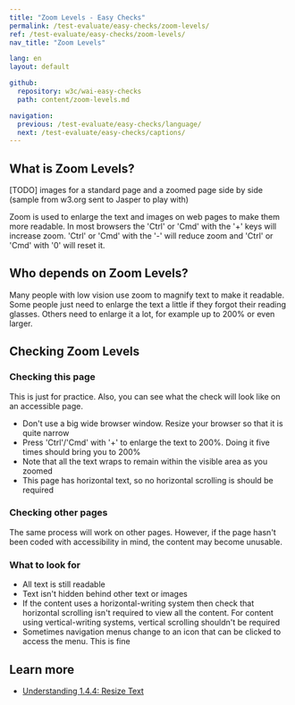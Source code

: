 ```yaml
---
title: "Zoom Levels - Easy Checks"
permalink: /test-evaluate/easy-checks/zoom-levels/
ref: /test-evaluate/easy-checks/zoom-levels/
nav_title: "Zoom Levels"

lang: en
layout: default

github:
  repository: w3c/wai-easy-checks
  path: content/zoom-levels.md

navigation:
  previous: /test-evaluate/easy-checks/language/
  next: /test-evaluate/easy-checks/captions/
---
```



## What is Zoom Levels?

[TODO] images for a standard page and a zoomed page side by side (sample from w3.org sent to Jasper to play with)

Zoom is used to enlarge the text and images on web pages to make them more readable. In most browsers the 'Ctrl' or 'Cmd' with the '+' keys will increase zoom. 'Ctrl' or 'Cmd' with the '-' will reduce zoom and 'Ctrl' or 'Cmd' with '0' will reset it.

## Who depends on Zoom Levels?

Many people with low vision use zoom to magnify text to make it readable. Some people just need to enlarge the text a little if they forgot their reading glasses. Others need to enlarge it a lot, for example up to 200% or even larger.

## Checking Zoom Levels

### Checking this page

This is just for practice. Also, you can see what the check will look like on an accessible page.

* Don't use a big wide browser window. Resize your browser so that it is quite narrow
* Press 'Ctrl'/'Cmd' with '+' to enlarge the text to 200%. Doing it five times should bring you to 200%
* Note that all the text wraps to remain within the visible area as you zoomed
* This page has horizontal text, so no horizontal scrolling is should be required

### Checking other pages 

The same process will work on other pages. However, if the page hasn't been coded with accessibility in mind, the content may become unusable.
   
### What to look for

* All text is still readable
* Text isn't hidden behind other text or images
* If the content uses a horizontal-writing system then check that horizontal scrolling isn't required to view all the content. For content using vertical-writing systems, vertical scrolling shouldn't be required
* Sometimes navigation menus change to an icon that can be clicked to access the menu. This is fine

## Learn more
* [Understanding 1.4.4: Resize Text](https://www.w3.org/WAI/WCAG22/Understanding/resize-text.html)